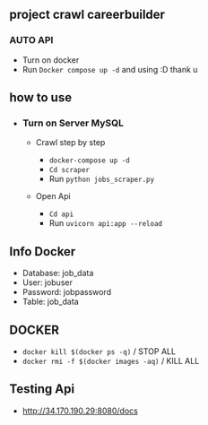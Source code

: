 <h2> project crawl careerbuilder </h2>


### AUTO API
  - Turn on docker
  - Run `Docker compose up -d` and using :D thank u
## how to use
- ### Turn on Server MySQL
  
  - Crawl step by step
      - `docker-compose up -d`
      - `Cd scraper`
      - Run `python jobs_scraper.py`
    
  - Open Api
    - `Cd api`
    - Run `uvicorn api:app --reload`
  

## Info Docker
  - Database: job_data
  - User: jobuser
  - Password: jobpassword
  - Table: job_data

## DOCKER 
  -  `docker kill $(docker ps -q)` / STOP ALL 
  -  `docker rmi -f $(docker images -aq)` / KILL ALL
## Testing Api
  -  http://34.170.190.29:8080/docs